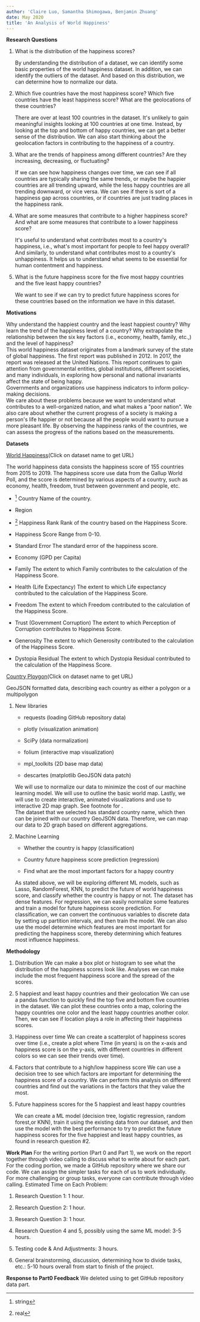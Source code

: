 ```yaml
---
author: 'Claire Luo, Samantha Shimogawa, Benjamin Zhuang'
date: May 2020
title: 'An Analysis of World Happiness'
---
```


**Research Questions**

1.  What is the distribution of the happiness scores?

    By understanding the distribution of a dataset, we can identify some
    basic properties of the world happiness dataset. In addition, we can
    identify the outliers of the dataset. And based on this
    distribution, we can determine how to normalize our data.

2.  Which five countries have the most happiness score? Which five
    countries have the least happiness score? What are the geolocations
    of these countries?

    There are over at least 100 countries in the dataset. It's unlikely
    to gain meaningful insights looking at 100 countries at one time.
    Instead, by looking at the top and bottom of happy countries, we can
    get a better sense of the distribution. We can also start thinking
    about the geolocation factors in contributing to the happiness of a
    country.

3.  What are the trends of happiness among different countries? Are they
    increasing, decreasing, or fluctuating?

    If we can see how happiness changes over time, we can see if all
    countries are typically sharing the same trends, or maybe the
    happier countries are all trending upward, while the less happy
    countries are all trending downward, or vice versa. We can see if
    there is sort of a happiness gap across countries, or if countries
    are just trading places in the happiness rank.

4.  What are some measures that contribute to a higher happiness score?
    And what are some measures that contribute to a lower happiness
    score?

    It's useful to understand what contributes most to a country's
    happiness, i.e., what's most important for people to feel happy
    overall? And similarly, to understand what contributes most to a
    country's unhappiness. It helps us to understand what seems to be
    essential for human contentment and happiness.

5.  What is the future happiness score for the five most happy countries
    and the five least happy countries?

    We want to see if we can try to predict future happiness scores for
    these countries based on the information we have in this dataset.

**Motivations**

Why understand the happiest country and the least happiest country? Why
learn the trend of the happiness level of a country? Why extrapolate the
relationship between the six key factors (i.e., economy, health, family,
etc.,) and the level of happiness?\
This world happiness dataset originates from a landmark survey of the
state of global happiness. The first report was published in 2012. In
2017, the report was released at the United Nations. This report
continues to gain attention from governmental entities, global
institutions, different societies, and many individuals, in exploring
how personal and national invariants affect the state of being happy.\
Governments and organizations use happiness indicators to inform
policy-making decisions.\
We care about these problems because we want to understand what
contributes to a well-organized nation, and what makes a "poor nation".
We also care about whether the current progress of a society is making a
person's life happier or not because all the people would want to pursue
a more pleasant life. By observing the happiness ranks of the countries,
we can assess the progress of the nations based on the measurements.

**Datasets**

[World
Happiness](https://www.kaggle.com/unsdsn/world-happiness)(Click on
dataset name to get URL)

The world happiness data consists the happiness score of 155 countries
from 2015 to 2019. The happiness score use data from the Gallup World
Poll, and the score is determined by various aspects of a country, such
as economy, health, freedom, trust between government and people, etc.

-   [^1] Country Name of the country.

-   Region

-   [^2] Happiness Rank Rank of the country based on the Happiness
    Score.

-   Happiness Score Range from 0-10.

-   Standard Error The standard error of the happiness score.

-   Economy (GPD per Capita)

-   Family The extent to which Family contributes to the calculation of
    the Happiness Score.

-   Health (Life Expectancy) The extent to which Life expectancy
    contributed to the calculation of the Happiness Score.

-   Freedom The extent to which Freedom contributed to the calculation
    of the Happiness Score.

-   Trust (Government Corruption) The extent to which Perception of
    Corruption contributes to Happiness Score.

-   Generosity The extent to which Generosity contributed to the
    calculation of the Happiness Score.

-   Dystopia Residual The extent to which Dystopia Residual contributed
    to the calculation of the Happiness Score.

[Country
Ploygon](https://datahub.io/core/geo-countries#pandas)(Click on
dataset name to get URL)

GeoJSON formatted data, describing each country as either a polygon or a
multipolygon

1.  New libraries

    -   requests (loading GitHub repository data)
    -   plotly (visualization animation)

    -   SciPy (data normalization)

    -   folium (interactive map visualization)

    -   mpl_toolkits (2D base map data)

    -   descartes (matplotlib GeoJSON data patch)

    We will use to normalize our data to minimize the cost of our
    machine learning model. We will use to outline the basic world map.
    Lastly, we will use to create interactive, animated visualizations
    and use to interactive 2D map graph. See footnote for .\
    The dataset that we selected has standard country name, which then
    can be joined with our country GeoJSON data. Therefore, we can map
    our data to 2D graph based on different aggregations.

2.  Machine Learning

    -   Whether the country is happy (classification)

    -   Country future happiness score prediction (regression)

    -   Find what are the most important factors for a happy country

    As stated above, we will be exploring different ML models, such as
    Lasso, RandomForest, KNN, to predict the future of world happiness
    score, and classify whether the country is happy or not. The dataset
    has dense features. For regression, we can easily normalize some
    features and train a model for future happiness score prediction.
    For classification, we can convert the continuous variables to
    discrete data by setting up partition intervals, and then train the
    model. We can also use the model determine which features are most
    important for predicting the happiness score, thereby determining
    which features most influence happiness.

**Methodology**

1.  Distribution
    We can make a box plot or histogram to see what the distribution of
    the happiness scores look like. Analyses we can make include the
    most frequent happiness score and the spread of the scores.

2.  5 happiest and least happy countries and their geolocation
    We can use a pandas function to quickly find the top five and bottom
    five countries in the dataset. We can plot these countries onto a
    map, coloring the happy countries one color and the least happy
    countries another color. Then, we can see if location plays a role
    in affecting their happiness scores.

3.  Happiness over time
    We can create a scatterplot of happiness scores over time (i.e.,
    create a plot where Time (in years) is on the x-axis and happiness
    score is on the y-axis, with different countries in different colors
    so we can see their trends over time).

4.  Factors that contribute to a high/low happiness score
    We can use a decision tree to see which factors are important for
    determining the happiness score of a country. We can perform this
    analysis on different countries and find out the variations in the
    factors that they value the most.

5.  Future happiness scores for the 5 happiest and least happy countries

    We can create a ML model (decision tree, logistic regression, random
    forest,or KNN), train it using the existing data from our dataset,
    and then use the model with the best performance to try to predict
    the future happiness scores for the five happiest and least happy
    countries, as found in research question \#2.

**Work Plan**
For the writing portion (Part 0 and Part 1), we work on the report
together through video calling to discuss what to write about for each
part. For the coding portion, we made a GitHub repository where we share
our code. We can assign the simpler tasks for each of us to work
individually. For more challenging or group tasks, everyone can
contribute through video calling.
Estimated Time on Each Problem:

1.  Research Question 1: 1 hour.

2.  Research Question 2: 1 hour.

3.  Research Question 3: 1 hour.

4.  Research Question 4 and 5, possibly using the same ML model: 3-5
    hours.

5.  Testing code & And Adjustments: 3 hours.

6.  General brainstorming, discussion, determining how to divide tasks,
    etc.: 5-10 hours overall from start to finish of the project.

 **Response to Part0 Feedback**
We deleted using to get GitHub repository data part.

[^1]: string

[^2]: real
